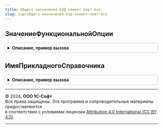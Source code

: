```yaml
---
title: Общего назначения БЭД клиент повт исп
slug: zup/общего-назначения-бэд-клиент-повт-исп
---
```



## ЗначениеФункциональнойОпции
<details style="margin: 1em 0; padding: 0.5em; border: 1px solid #ccc; border-radius: 6px;">

<summary style="font-weight: bold; cursor: pointer;">Описание, пример вызова</summary>

```bsl

// См. ОбщегоНазначенияБЭД.ЗначениеФункциональнойОпции
Функция ЗначениеФункциональнойОпции(НаименованиеФО) Экспорт
```

Пример вызова
```bsl
Результат = ОбщегоНазначенияБЭДКлиентПовтИсп.ЗначениеФункциональнойОпции(НаименованиеФО) 
```
</details>

## ИмяПрикладногоСправочника
<details style="margin: 1em 0; padding: 0.5em; border: 1px solid #ccc; border-radius: 6px;">

<summary style="font-weight: bold; cursor: pointer;">Описание, пример вызова</summary>

```bsl

// См. ОбщегоНазначенияБЭД.ИмяПрикладногоСправочника
Функция ИмяПрикладногоСправочника(ИмяСправочника) Экспорт
```

Пример вызова
```bsl
Результат = ОбщегоНазначенияБЭДКлиентПовтИсп.ИмяПрикладногоСправочника(ИмяСправочника) 
```
</details>

---

© 2024, **ООО 1С-Софт**  
Все права защищены. Эта программа и сопроводительные материалы предоставляются  
в соответствии с условиями лицензии [Attribution 4.0 International (CC BY 4.0)](https://creativecommons.org/licenses/by/4.0/legalcode).

---
